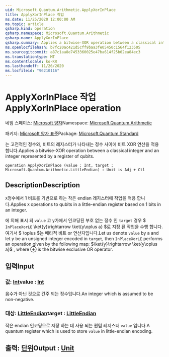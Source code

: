```yaml
---
uid: Microsoft.Quantum.Arithmetic.ApplyXorInPlace
title: ApplyXorInPlace 작업
ms.date: 11/25/2020 12:00:00 AM
ms.topic: article
qsharp.kind: operation
qsharp.namespace: Microsoft.Quantum.Arithmetic
qsharp.name: ApplyXorInPlace
qsharp.summary: Applies a bitwise-XOR operation between a classical integer and an integer represented by a register of qubits.
ms.openlocfilehash: b7fc20ac421d5cff9baa3fe05450c1564f123505
ms.sourcegitcommit: a87c1aa8e7453360025e47ba614f25b02ea84ec3
ms.translationtype: MT
ms.contentlocale: ko-KR
ms.lasthandoff: 11/26/2020
ms.locfileid: "96210116"
---
```

# <a name="applyxorinplace-operation"></a><span data-ttu-id="7b0e0-102">ApplyXorInPlace 작업</span><span class="sxs-lookup"><span data-stu-id="7b0e0-102">ApplyXorInPlace operation</span></span>

<span data-ttu-id="7b0e0-103">네임 스페이스: [Microsoft 양자](xref:Microsoft.Quantum.Arithmetic)</span><span class="sxs-lookup"><span data-stu-id="7b0e0-103">Namespace: [Microsoft.Quantum.Arithmetic](xref:Microsoft.Quantum.Arithmetic)</span></span>

<span data-ttu-id="7b0e0-104">패키지: [Microsoft 양자 표준](https://nuget.org/packages/Microsoft.Quantum.Standard)</span><span class="sxs-lookup"><span data-stu-id="7b0e0-104">Package: [Microsoft.Quantum.Standard](https://nuget.org/packages/Microsoft.Quantum.Standard)</span></span>


<span data-ttu-id="7b0e0-105">는 고전적인 정수와, 비트의 레지스터가 나타내는 정수 사이에 비트 XOR 연산을 적용 합니다.</span><span class="sxs-lookup"><span data-stu-id="7b0e0-105">Applies a bitwise-XOR operation between a classical integer and an integer represented by a register of qubits.</span></span>

```qsharp
operation ApplyXorInPlace (value : Int, target : Microsoft.Quantum.Arithmetic.LittleEndian) : Unit is Adj + Ctl
```


## <a name="description"></a><span data-ttu-id="7b0e0-106">Description</span><span class="sxs-lookup"><span data-stu-id="7b0e0-106">Description</span></span>

<span data-ttu-id="7b0e0-107">`X`정수에서 1 비트를 기반으로 하는 작은 endian 레지스터에 작업을 적용 합니다.</span><span class="sxs-lookup"><span data-stu-id="7b0e0-107">Applies `X` operations to qubits in a little-endian register based on 1 bits in an integer.</span></span>

<span data-ttu-id="7b0e0-108">에 의해 표시 되 `value` 고 y가에서 인코딩된 부호 없는 정수 인 `target` 경우 $ `InPlaceXorLE` \ket{y}\rightarrow \ket{y\oplus a} $로 지정 된 작업을 수행 합니다. 여기서 $ \oplus $는 배타적 비트 or 연산자입니다.</span><span class="sxs-lookup"><span data-stu-id="7b0e0-108">Let us denote `value` by a and let y be an unsigned integer encoded in `target`, then `InPlaceXorLE` performs an operation given by the following map: $\ket{y}\rightarrow \ket{y\oplus a}$ , where $\oplus$ is the bitwise exclusive OR operator.</span></span>

## <a name="input"></a><span data-ttu-id="7b0e0-109">입력</span><span class="sxs-lookup"><span data-stu-id="7b0e0-109">Input</span></span>

### <a name="value--int"></a><span data-ttu-id="7b0e0-110">값: [Int](xref:microsoft.quantum.lang-ref.int)</span><span class="sxs-lookup"><span data-stu-id="7b0e0-110">value : [Int](xref:microsoft.quantum.lang-ref.int)</span></span>

<span data-ttu-id="7b0e0-111">음수가 아닌 것으로 간주 되는 정수입니다.</span><span class="sxs-lookup"><span data-stu-id="7b0e0-111">An integer which is assumed to be non-negative.</span></span>


### <a name="target--littleendian"></a><span data-ttu-id="7b0e0-112">대상: [LittleEndian](xref:Microsoft.Quantum.Arithmetic.LittleEndian)</span><span class="sxs-lookup"><span data-stu-id="7b0e0-112">target : [LittleEndian](xref:Microsoft.Quantum.Arithmetic.LittleEndian)</span></span>

<span data-ttu-id="7b0e0-113">작은 endian 인코딩으로 저장 하는 데 사용 되는 퀀텀 레지스터 `value` 입니다.</span><span class="sxs-lookup"><span data-stu-id="7b0e0-113">A quantum register which is used to store `value` in little-endian encoding.</span></span>



## <a name="output--unit"></a><span data-ttu-id="7b0e0-114">출력: [단위](xref:microsoft.quantum.lang-ref.unit)</span><span class="sxs-lookup"><span data-stu-id="7b0e0-114">Output : [Unit](xref:microsoft.quantum.lang-ref.unit)</span></span>

